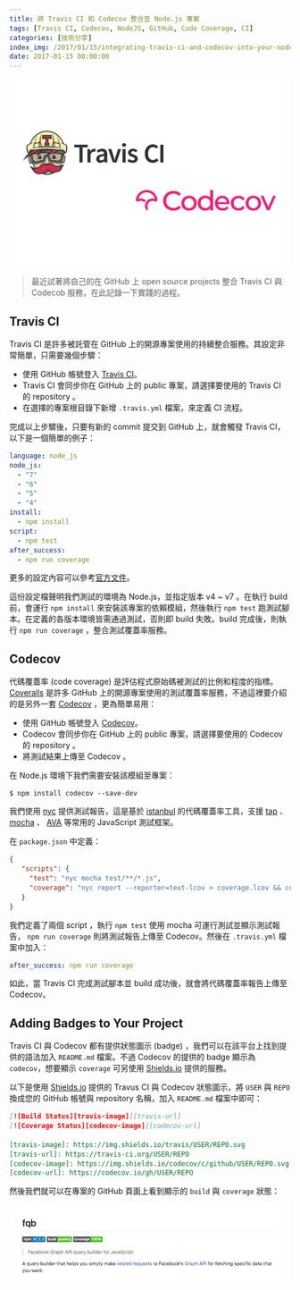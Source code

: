 ```yaml
---
title: 將 Travis CI 和 Codecov 整合至 Node.js 專案
tags: [Travis CI, Codecov, NodeJS, GitHub, Code Coverage, CI]
categories: [技術分享]
index_img: /2017/01/15/integrating-travis-ci-and-codecov-into-your-nodejs-projects/cover.jpg
date: 2017-01-15 00:00:00
---
```


![cover](/2017/01/15/integrating-travis-ci-and-codecov-into-your-nodejs-projects/cover.jpg)

> 最近試著將自己的在 GitHub 上 open source projects 整合 Travis CI 與 Codecob 服務，在此記錄一下實踐的過程。

<!-- more -->

## Travis CI

Travis CI 是許多被託管在 GitHub 上的開源專案使用的持續整合服務。其設定非常簡單，只需要幾個步驟：

- 使用 GitHub 帳號登入 [Travis CI](https://travis-ci.org)。
- Travis CI 會同步你在 GitHub 上的 public 專案，請選擇要使用的 Travis CI 的 repository 。
- 在選擇的專案根目錄下新增 `.travis.yml` 檔案，來定義 CI 流程。

完成以上步驟後，只要有新的 commit 提交到 GitHub 上，就會觸發 Travis CI，以下是一個簡單的例子：

```yml
language: node_js
node_js:
  - "7"
  - "6"
  - "5"
  - "4"
install:
  - npm install
script:
  - npm test
after_success:
  - npm run coverage
```

更多的設定內容可以參考[官方文件](https://docs.travis-ci.com)。

這份設定檔聲明我們測試的環境為 Node.js，並指定版本 v4 ~ v7 。在執行 build 前，會運行 `npm install` 來安裝該專案的依賴模組，然後執行 `npm test` 跑測試腳本。在定義的各版本環境皆需通過測試，否則即 build 失敗。build 完成後，則執行 `npm run coverage` ，整合測試覆蓋率服務。

## Codecov

代碼覆蓋率 (code coverage) 是評估程式原始碼被測試的比例和程度的指標。[Coveralls](https://coveralls.io) 是許多 GitHub 上的開源專案使用的測試覆蓋率服務，不過這裡要介紹的是另外一套 [Codecov](https://codecov.io) ，更為簡單易用：

- 使用 GitHub 帳號登入 [Codecov](https://codecov.io)。
- Codecov 會同步你在 GitHub 上的 public 專案，請選擇要使用的 Codecov 的 repository 。
- 將測試結果上傳至 Codecov 。

在 Node.js 環境下我們需要安裝該模組至專案：

```
$ npm install codecov --save-dev
```

我們使用 [nyc](https://github.com/istanbuljs/nyc) 提供測試報告，這是基於 [istanbul](https://istanbul.js.org) 的代碼覆蓋率工具，支援 [tap](https://github.com/tapjs/node-tap) 、 [mocha](https://github.com/mochajs/mocha) 、 [AVA](https://github.com/avajs/ava) 等常用的 JavaScript 測試框架。 

在 `package.json` 中定義：

```json
{
   "scripts": {
     "test": "nyc mocha test/**/*.js",
     "coverage": "nyc report --reporter=text-lcov > coverage.lcov && codecov"
   }
}
```

我們定義了兩個 script ，執行 `npm test` 使用 mocha 可運行測試並顯示測試報告， `npm run coverage` 則將測試報告上傳至 Codecov。然後在 `.travis.yml` 檔案中加入：

```yml
after_success: npm run coverage
```

如此，當 Travis CI 完成測試腳本並 build 成功後，就會將代碼覆蓋率報告上傳至 Codecov。

## Adding Badges to Your Project

Travis CI 與 Codecov 都有提供狀態圖示 (badge) ，我們可以在該平台上找到提供的語法加入 `README.md` 檔案。不過 Codecov 的提供的 badge 顯示為 `codecov`，想要顯示 `coverage` 可另使用 [Shields.io](http://shields.io) 提供的服務。

以下是使用 [Shields.io](http://shields.io) 提供的 Travus CI 與 Codecov 狀態圖示，將 `USER` 與 `REPO` 換成您的 GitHub 帳號與 repository 名稱，加入 `README.md` 檔案中即可：

```md
[![Build Status][travis-image]][travis-url]
[![Coverage Status][codecov-image]][codecov-url]

[travis-image]: https://img.shields.io/travis/USER/REPO.svg
[travis-url]: https://travis-ci.org/USER/REPO
[codecov-image]: https://img.shields.io/codecov/c/github/USER/REPO.svg
[codecov-url]: https://codecov.io/gh/USER/REPO
```

然後我們就可以在專案的 GitHub 頁面上看到顯示的 `build` 與 `coverage` 狀態：

![](/2017/01/15/integrating-travis-ci-and-codecov-into-your-nodejs-projects/badges.png)
